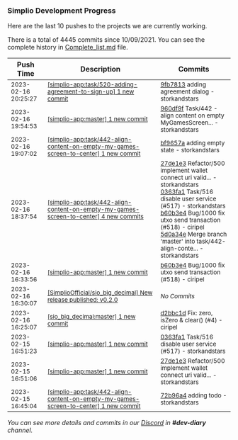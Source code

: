 
### Simplio Development Progress

Here are the last 10 pushes to the projects we are currently working.

There is a total of 4445 commits since 10/09/2021. You can see the complete history in
 [Complete_list.md](Complete_list.md) file.

| Push Time | Description | Commits |
| --- | --- | --- |
| <sub>2023-02-16 20:25:27</sub> | <sub>[[simplio-app:task/520\-adding\-agreement\-to\-sign\-up] 1 new commit](https://github.com/SimplioOfficial/simplio-app/commit/9fb7813273440a940673efc1c620a5916323a3e5)</sub> | <sub>[9fb7813](https://github.com/SimplioOfficial/simplio-app/commit/9fb7813273440a940673efc1c620a5916323a3e5) adding agreement dialog - storkandstars</sub> |
| <sub>2023-02-16 19:54:53</sub> | <sub>[[simplio-app:master] 1 new commit](https://github.com/SimplioOfficial/simplio-app/commit/960df9f2fbdca24ef2f1b41e7bea0da8b938b371)</sub> | <sub>[960df9f](https://github.com/SimplioOfficial/simplio-app/commit/960df9f2fbdca24ef2f1b41e7bea0da8b938b371) Task/442 - align content on empty MyGamesScreen... - storkandstars</sub> |
| <sub>2023-02-16 19:07:02</sub> | <sub>[[simplio-app:task/442\-align\-content\-on\-empty\-my\-games\-screen\-to\-center] 1 new commit](https://github.com/SimplioOfficial/simplio-app/commit/bf9657a8ada55f0972583f0cea7bbaae933f95f7)</sub> | <sub>[bf9657a](https://github.com/SimplioOfficial/simplio-app/commit/bf9657a8ada55f0972583f0cea7bbaae933f95f7) adding empty state - storkandstars</sub> |
| <sub>2023-02-16 18:37:54</sub> | <sub>[[simplio-app:task/442\-align\-content\-on\-empty\-my\-games\-screen\-to\-center] 4 new commits](https://github.com/SimplioOfficial/simplio-app/compare/72b96a4df6ad...5d0a34ebb6d2)</sub> | <sub>[27de1e3](https://github.com/SimplioOfficial/simplio-app/commit/27de1e37c72db2dcfc6e015b7568550eaa1fba19) Refactor/500 implement wallet connect uri valid... - storkandstars<br>[0363fa1](https://github.com/SimplioOfficial/simplio-app/commit/0363fa1048e83703b121f4b421cf6bc03efbc39b) Task/516 disable user service (#517) - storkandstars<br>[b60b3e4](https://github.com/SimplioOfficial/simplio-app/commit/b60b3e4a57961a10d59306cf11c2bbaf39ed102d) Bug/1000 fix utxo send transaction (#518) - ciripel<br>[5d0a34e](https://github.com/SimplioOfficial/simplio-app/commit/5d0a34ebb6d2b5b481c49fa37c8a69a40af79d50) Merge branch 'master' into task/442-align-conte... - storkandstars</sub> |
| <sub>2023-02-16 16:33:56</sub> | <sub>[[simplio-app:master] 1 new commit](https://github.com/SimplioOfficial/simplio-app/commit/b60b3e4a57961a10d59306cf11c2bbaf39ed102d)</sub> | <sub>[b60b3e4](https://github.com/SimplioOfficial/simplio-app/commit/b60b3e4a57961a10d59306cf11c2bbaf39ed102d) Bug/1000 fix utxo send transaction (#518) - ciripel</sub> |
| <sub>2023-02-16 16:30:07</sub> | <sub>[[SimplioOfficial/sio_big_decimal] New release published: v0\.2\.0](https://github.com/SimplioOfficial/sio_big_decimal/releases/tag/v0.2.0)</sub> | <sub>_No Commits_</sub> |
| <sub>2023-02-16 16:25:07</sub> | <sub>[[sio_big_decimal:master] 1 new commit](https://github.com/SimplioOfficial/sio_big_decimal/commit/d2bbc1d5e9151470d24fa70d30791e767ce3e875)</sub> | <sub>[d2bbc1d](https://github.com/SimplioOfficial/sio_big_decimal/commit/d2bbc1d5e9151470d24fa70d30791e767ce3e875) Fix: zero, isZero & clear() (#4) - ciripel</sub> |
| <sub>2023-02-15 16:51:23</sub> | <sub>[[simplio-app:master] 1 new commit](https://github.com/SimplioOfficial/simplio-app/commit/0363fa1048e83703b121f4b421cf6bc03efbc39b)</sub> | <sub>[0363fa1](https://github.com/SimplioOfficial/simplio-app/commit/0363fa1048e83703b121f4b421cf6bc03efbc39b) Task/516 disable user service (#517) - storkandstars</sub> |
| <sub>2023-02-15 16:51:06</sub> | <sub>[[simplio-app:master] 1 new commit](https://github.com/SimplioOfficial/simplio-app/commit/27de1e37c72db2dcfc6e015b7568550eaa1fba19)</sub> | <sub>[27de1e3](https://github.com/SimplioOfficial/simplio-app/commit/27de1e37c72db2dcfc6e015b7568550eaa1fba19) Refactor/500 implement wallet connect uri valid... - storkandstars</sub> |
| <sub>2023-02-15 16:45:04</sub> | <sub>[[simplio-app:task/442\-align\-content\-on\-empty\-my\-games\-screen\-to\-center] 1 new commit](https://github.com/SimplioOfficial/simplio-app/commit/72b96a4df6ad4a6fff5655b7fcaea2b0970eb285)</sub> | <sub>[72b96a4](https://github.com/SimplioOfficial/simplio-app/commit/72b96a4df6ad4a6fff5655b7fcaea2b0970eb285) adding todo - storkandstars</sub> |

_You can see more details and commits in our [Discord](https://discord.gg/aKhjuwZmdP) in **#dev-diary** channel._

